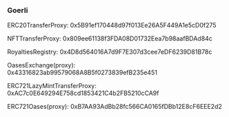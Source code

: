 ### Goerli
ERC20TransferProxy:
0x5B91ef170448d97f013Ee26A5F449A1e5cD0f275

NFTTransferProxy:
0x809ee61138f3FDA08D01732Eea7b98aafBDAd84c

RoyaltiesRegistry:
0x4D8d564016A7d9F7E307d3cee7eDF6239D81B78c

OasesExchange(proxy):
0x43316823ab99579068A8B5f0273839efB235e451

ERC721LazyMintTransferProxy:
0xAC7c0E649294E758cd1853421C4b2FB5210cCA9f

ERC721Oases(proxy):
0xB7AA93AdBb28fc566CA0165fDBb12E8cF6EEE2d2